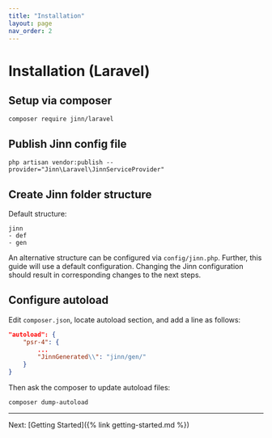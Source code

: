 ```yaml
---
title: "Installation"
layout: page
nav_order: 2
---
```


# Installation (Laravel)
## Setup via composer

```shell 
composer require jinn/laravel
```

## Publish Jinn config file

```shell 
php artisan vendor:publish --provider="Jinn\Laravel\JinnServiceProvider"
```
## Create Jinn folder structure
Default structure:  
```
jinn 
- def
- gen 
```
An alternative structure can be configured via `config/jinn.php`.
Further, this guide will use a default configuration. Changing the Jinn configuration 
should result in corresponding changes to the next steps.

## Configure autoload
Edit `composer.json`, locate autoload section, and add a line as follows:
```json
"autoload": {
    "psr-4": {
        ...
        "JinnGenerated\\": "jinn/gen/" 
    }
}
```
Then ask the composer to update autoload files:

```shell
composer dump-autoload
```

---

Next: [Getting Started]({% link getting-started.md %})
